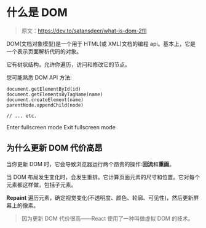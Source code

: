 # 什么是 DOM

> 原文：<https://dev.to/satansdeer/what-is-dom-2fll>

DOM(文档对象模型)是一个用于 HTML(或 XML)文档的编程 api。基本上，它是一个表示页面解析代码的对象。

它有树状结构，允许你遍历，访问和修改它的节点。

您可能熟悉 DOM API 方法:

```
document.getElementById(id)
document.getElementsByTagName(name)
document.createElement(name)
parentNode.appendChild(node)

// ... etc. 
```

Enter fullscreen mode Exit fullscreen mode

## 为什么更新 DOM 代价高昂

当你更新 DOM 时，它会导致浏览器运行两个昂贵的操作:**回流**和**重画**。

当 DOM 布局发生变化时，会发生重排。它计算页面元素的尺寸和位置。它对每个元素都这样做，包括子元素。

**Repaint** 遍历元素，确定视觉变化(不透明度、颜色、轮廓、可见性)，然后更新屏幕上的像素。

> 因为更新 DOM 代价很高——React 使用了一种叫做虚拟 DOM 的技术。